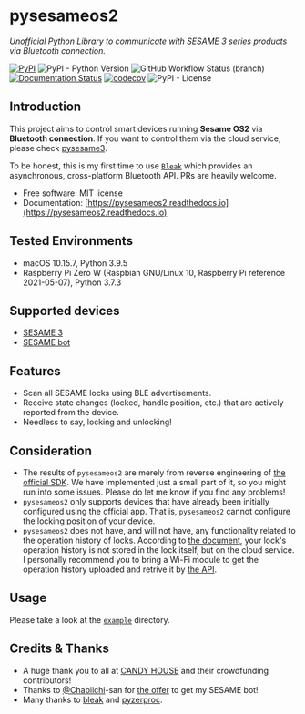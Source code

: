 # pysesameos2

_Unofficial Python Library to communicate with SESAME 3 series products via Bluetooth connection._

[![PyPI](https://img.shields.io/pypi/v/pysesameos2)](https://pypi.python.org/pypi/pysesameos2)
![PyPI - Python Version](https://img.shields.io/pypi/pyversions/pysesameos2)
![GitHub Workflow Status (branch)](https://img.shields.io/github/workflow/status/mochipon/pysesameos2/dev%20workflow/main)
[![Documentation Status](https://readthedocs.org/projects/pysesameos2/badge/?version=latest)](https://pysesameos2.readthedocs.io/en/latest/?badge=latest)
[![codecov](https://codecov.io/gh/mochipon/pysesameos2/branch/main/graph/badge.svg?token=EOkDeLXeG2)](https://codecov.io/gh/mochipon/pysesameos2)
![PyPI - License](https://img.shields.io/pypi/l/pysesameos2)

## Introduction

This project aims to control smart devices running **Sesame OS2** via **Bluetooth connection**. If you want to control them via the cloud service, please check [pysesame3](https://github.com/mochipon/pysesame3).

To be honest, this is my first time to use [`Bleak`](https://github.com/hbldh/bleak) which provides an asynchronous, cross-platform Bluetooth API. PRs are heavily welcome.

* Free software: MIT license
* Documentation: [https://pysesameos2.readthedocs.io](https://pysesameos2.readthedocs.io)

## Tested Environments

* macOS 10.15.7, Python 3.9.5
* Raspberry Pi Zero W (Raspbian GNU/Linux 10, Raspberry Pi reference 2021-05-07), Python 3.7.3

## Supported devices

- [SESAME 3](https://jp.candyhouse.co/products/sesame3)
- [SESAME bot](https://jp.candyhouse.co/products/sesame3-bot)

## Features

* Scan all SESAME locks using BLE advertisements.
* Receive state changes (locked, handle position, etc.) that are actively reported from the device.
* Needless to say, locking and unlocking!

## Consideration

- The results of `pysesameos2` are merely from reverse engineering of [the official SDK](https://doc.candyhouse.co/). We have implemented just a small part of it, so you might run into some issues. Please do let me know if you find any problems!
- `pysesameos2` only supports devices that have already been initially configured using the official app. That is, `pysesameos2` cannot configure the locking position of your device.
- `pysesameos2` does not have, and will not have, any functionality related to the operation history of locks.  According to [the document](https://doc.candyhouse.co/ja/flow_charts#sesame-%E5%B1%A5%E6%AD%B4%E6%A9%9F%E8%83%BD), your lock's operation history is not stored in the lock itself, but on the cloud service. I personally recommend you to bring a Wi-Fi module to get the operation history uploaded and retrive it by [the API](https://doc.candyhouse.co/ja/SesameAPI#sesame%E3%81%AE%E5%B1%A5%E6%AD%B4%E3%82%92%E5%8F%96%E5%BE%97).

## Usage

Please take a look at the [`example`](https://github.com/mochipon/pysesameos2/tree/main/example) directory.

## Credits & Thanks

* A huge thank you to all at [CANDY HOUSE](https://jp.candyhouse.co/) and their crowdfunding contributors!
* Thanks to [@Chabiichi](https://github.com/Chabiichi)-san for [the offer](https://github.com/mochipon/pysesame3/issues/25) to get my SESAME bot!
* Many thanks to [bleak](https://github.com/hbldh/bleak) and [pyzerproc](https://github.com/emlove/pyzerproc).
